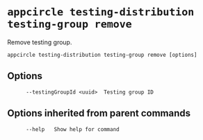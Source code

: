 # `appcircle testing-distribution testing-group remove`

Remove testing group.

```plaintext
appcircle testing-distribution testing-group remove [options]
```

## Options

```plaintext
      --testingGroupId <uuid>  Testing group ID
```

## Options inherited from parent commands

```plaintext
      --help   Show help for command
```

